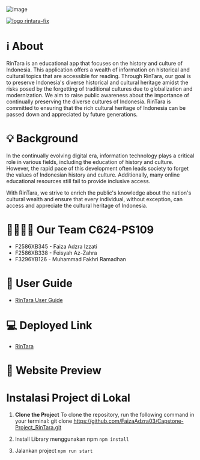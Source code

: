 ![image](https://github.com/FaizaAdzra03/Capstone_Project---RinTara/assets/90081266/a251c039-830e-45ca-850d-1b0aa2023d42)



[![logo rintara-fix](https://github.com/FaizaAdzra03/Capstone_Project---RinTara/assets/90081266/24d86f08-b407-4a8d-83b5-fc33230167fb/raw)](https://rintara.vercel.app/)


#  ℹ About 
RinTara is an educational app that focuses on the history and culture of Indonesia. This application offers a wealth of information on historical and cultural topics that are accessible for reading. Through RinTara, our goal is to preserve Indonesia's diverse historical and cultural heritage amidst the risks posed by the forgetting of traditional cultures due to globalization and modernization. We aim to raise public awareness about the importance of continually preserving the diverse cultures of Indonesia. RinTara is committed to ensuring that the rich cultural heritage of Indonesia can be passed down and appreciated by future generations.

# 💡 Background
In the continually evolving digital era, information technology plays a critical role in various fields, including the education of history and culture. However, the rapid pace of this development often leads society to forget the values of Indonesian history and culture. Additionally, many online educational resources still fail to provide inclusive access.

With RinTara, we strive to enrich the public's knowledge about the nation's cultural wealth and ensure that every individual, without exception, can access and appreciate the cultural heritage of Indonesia.

# 👩‍💻👨‍💻 Our Team C624-PS109
- F2586XB345 - Faiza Adzra Izzati 
- F2586XB338 - Feisyah Az-Zahra
- F3296YB126 - Muhammad Fakhri Ramadhan 

# 📘 User Guide
- [RinTara User Guide](https://docs.google.com/document/d/1VvmhXNtcYkCnERZm1Elbz4gTSij_unU3sgr2W8PoRtg/edit)
# 💻 Deployed Link
- [RinTara](rintara.vercel.app)
# 🔎 Website Preview
# Instalasi Project di Lokal


1. **Clone the Project**
To clone the repository, run the following command in your terminal:
git clone https://github.com/FaizaAdzra03/Capstone-Project_RinTara.git

3. Install Library menggunakan npm
   ```npm install```
4. Jalankan project
   ```npm run start```

